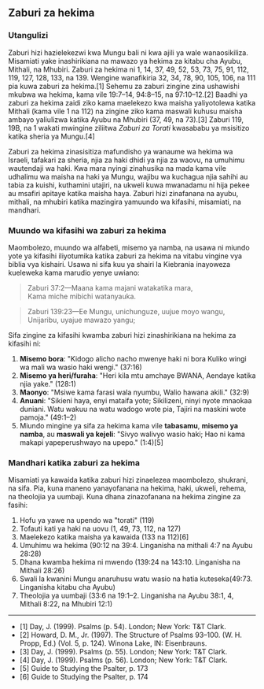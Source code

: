 ## Zaburi za hekima

### Utangulizi

Zaburi hizi hazielekezwi kwa Mungu bali ni kwa ajili ya wale wanaosikiliza. Misamiati yake inashirikiana na mawazo ya hekima za kitabu cha Ayubu, Mithali, na Mhubiri. Zaburi za hekima ni 1, 14, 37, 49, 52, 53, 73, 75, 91, 112, 119, 127, 128, 133, na 139. Wengine wanafikiria 32, 34, 78, 90, 105, 106, na 111 pia kuwa zaburi za hekima.[1] Sehemu za zaburi zingine zina ushawishi mkubwa wa hekima, kama vile 19:7–14, 94:8–15, na 97:10–12.[2] Baadhi ya zaburi za hekima zaidi ziko kama maelekezo kwa maisha yaliyotolewa katika Mithali (kama vile 1 na 112) na zingine ziko kama maswali kuhusu maisha ambayo yaliulizwa katika Ayubu na Mhubiri (37, 49, na 73).[3] Zaburi 119, 19B, na 1 wakati mwingine ziliitwa _Zaburi za Torati_ kwasababu ya msisitizo katika sheria ya Mungu.[4]

Zaburi za hekima zinasisitiza mafundisho ya wanaume wa hekima wa Israeli, tafakari za sheria, njia za haki dhidi ya njia za waovu, na umuhimu wautendaji wa haki. Kwa mara nyingi zinahusika na mada kama vile udhalimu wa maisha na haki ya Mungu, wajibu wa kuchagua njia sahihi au tabia za kuishi, kuthamini utajiri, na ukweli kuwa mwanadamu ni hija pekee au msafiri apitaye katika maisha haya. Zaburi hizi zinafanana na ayubu, mithali, na mhubiri katika mazingira yamuundo wa kifasihi, misamiati, na mandhari. 

### Muundo wa kifasihi wa zaburi za hekima

Maombolezo, muundo wa alfabeti, misemo ya namba, na usawa ni miundo yote ya kifasihi iliyotumika katika zaburi za hekima na vitabu vingine vya biblia vya kishairi. Usawa ni sifa kuu ya shairi la Kiebrania inayoweza kueleweka kama marudio yenye uwiano:

> Zaburi 37:2—Maana kama majani watakatika mara,  
> Kama miche mibichi watanyauka.

> Zaburi 139:23—Ee Mungu, unichunguze, uujue moyo wangu,  
> Unijaribu, uyajue mawazo yangu;

Sifa zingine za kifasihi kwamba zaburi hizi zinashirikiana na hekima za kifasihi ni:

1. **Misemo bora**: "Kidogo alicho nacho mwenye haki ni bora Kuliko wingi wa mali wa wasio haki wengi." (37:16)
2. **Misemo ya heri/furaha**: "Heri kila mtu amchaye BWANA, Aendaye katika njia yake." (128:1)
3. **Maonyo**: "Msiwe kama farasi wala nyumbu, Walio hawana akili." (32:9)
4. **Anuani**: "Sikieni haya, enyi mataifa yote; Sikilizeni, ninyi nyote mnaokaa duniani. Watu wakuu na watu wadogo wote pia, Tajiri na maskini wote pamoja." (49:1–2)
5. Miundo mingine ya sifa za hekima kama vile **tabasamu**, **misemo ya namba**, au **maswali ya kejeli**: "Sivyo walivyo wasio haki; Hao ni kama makapi yapeperushwayo na upepo." (1:4)[5]

### Mandhari katika zaburi za hekima

Misamiati ya kawaida katika zaburi hizi zinaelezea maombolezo, shukrani, na sifa. Pia, kuna maneno yanayofanana na hekima, haki, ukweli, rehema, na theolojia ya uumbaji. Kuna dhana zinazofanana na hekima zingine za fasihi:
 
1. Hofu ya yawe na upendo wa "torati" (119)
2. Tofauti kati ya haki na uovu (1, 49, 73, 112, na 127)
3. Maelekezo katika maisha ya kawaida (133 na 112)[6]
4. Umuhimu wa hekima (90:12 na 39:4. Linganisha na mithali 4:7 na Ayubu 28:28)
5. Dhana kwamba hekima ni mwendo (139:24 na 143:10. Linganisha na Mithali 28:26)
6. Swali la kwanini Mungu anaruhusu watu wasio na hatia kuteseka(49:73. Linganisha kitabu cha Ayubu)
7. Theolojia ya uumbaji (33:6 na 19:1–2. Linganisha na Ayubu 38:1, 4, Mithali 8:22, na Mhubiri 12:1)

-------------------------------------------------

* [1] Day, J. (1999). Psalms (p. 54). London; New York: T&T Clark.
* [2] Howard, D. M., Jr. (1997). The Structure of Psalms 93–100. (W. H. Propp, Ed.) (Vol. 5, p. 124). Winona Lake, IN: Eisenbrauns.
* [3] Day, J. (1999). Psalms (p. 55). London; New York: T&T Clark.
* [4] Day, J. (1999). Psalms (p. 56). London; New York: T&T Clark.
* [5] Guide to Studying the Psalter, p. 173
* [6] Guide to Studying the Psalter, p. 174 


